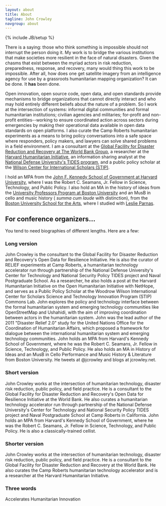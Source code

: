 ```yaml
---
layout: about
title: About
tagline: John Crowley
navgroup: about
---
```

{% include JB/setup %}

There is a saying: those who think something is impossible should not interrupt the person doing it. My work is to bridge the various institutions that make societies more resilient in the face of natural disasters. Given the chasms that exist between the myriad actors in risk reduction, preparedness, response, and recovery, many would thing this work to be impossible. After all, how does one get satellite imagery from an intelligence agency for use by a grassroots humanitarian mapping organization? It can be done. It __has__ been done.

Open innovation, open source code, open data, and open standards provide mechanisms to bridge organizations that cannot directly interact and who may hold entirely different beliefs about the nature of a problem. So I work at the intersection of systems: informal digital communities and formal humanitarian institutions; civilian agencies and militaries; for-profit and non-profit entities--working to ensure coordinated action across sectors during emergencies by making their operational data available in open data standards on open platforms. I also curate the Camp Roberts humanitarian experiments as a means to bring policy conversations into a safe space where responders, policy makers, and lawyers can solve shared problems in a field environment. I am a consultant at the [Global Facility for Disaster Reduction and Recovery at The World Bank Group](http://gfdrr.org), a researcher at the [Harvard Humanitarian Initiative](http://hhi.harvard.edu), an information sharing analyst at the [National Defense University's TIDES program](http://star-tides.net), and a public policy scholar at the [Wilson Center for International Scholars (STIP)](http://www.wilsoncenter.org/program/science-and-technology-innovation-program).

I hold an MPA from the [John F. Kennedy School of Government at Harvard University](http://www.hks.harvard.edu), where I was the Robert C. Seamans, Jr. Fellow in Science, Technology, and Public Policy. I also hold an MA in the history of ideas from the [University Professors Program at Boston University](http://en.wikipedia.org/wiki/University_Professors_Program) and an MusB in cello and music history ( _summa cum laude_ with distinction), from the [Boston University School for the Arts](http://www.bu.edu/cfa/), where I studied with [Leslie Parnas](http://www.bu.edu/cfa/music/faculty/parnas/).

## For conference organizers...
You tend to need biographies of different lengths. Here are a few:

### Long version
John Crowley is the consultant to the Global Facility for Disaster Reduction and Recovery's Open Data for Resilience Initiative. He is also the curator of RELIEF experiments at Camp Roberts, a humanitarian technology accelerator run through partnership of the National Defense University's Center for Technology and National Security Policy TIDES project and Naval Postgraduate School. As a researcher, he also holds a post at the Harvard Humanitarian Initiative on the Open Humanitarian Initiative with NetHope, and serves as a Public Policy Scholar at the Woodrow Wilson International Center for Scholars Science and Technology Innovation Program (STIP) Commons Lab. John explores the policy and technology interface between the formal humanitarian system and emerging technology communities like OpenStreetMap and Ushahidi, with the aim of improving coordination between actors in the humanitarian system. John was the lead author of the 2011 "Disaster Relief 2.0" study for the United Nations Office for the Coordination of Humanitarian Affairs, which proposed a framework for dialogue between the international humanitarian system and emerging technology communities. John holds an MPA from Harvard's Kennedy School of Government, where he was the Robert C. Seamans, Jr. Fellow in Science, Technology, and Public Policy. He also holds an MA in History of Ideas and an MusB in Cello Performance and Music History &amp; Literature from Boston University. He tweets at @jcrowley and blogs at jcrowley.net.

### Short version
John Crowley works at the intersection of humanitarian technology, disaster risk reduction, public policy, and field practice. He is a consultant to the Global Facility for Disaster Reduction and Recovery's Open Data for Resilience Initiative at the World Bank. He also curates a humanitarian technology accelerator run through partnership of the National Defense University's Center for Technology and National Security Policy TIDES project and Naval Postgraduate School at Camp Roberts in California. John holds an MPA from Harvard's Kennedy School of Government, where he was the Robert C. Seamans, Jr. Fellow in Science, Technology, and Public Policy. He is also a classically-trained cellist. 

### Shorter version
John Crowley works at the intersection of humanitarian technology, disaster risk reduction, public policy, and field practice. He is a consultant to the Global Facility for Disaster Reduction and Recovery at the World Bank. He also curates the Camp Roberts humanitarian technology accelerator and is a researcher at the Harvard Humanitarian Initiative.

### Three words
Accelerates Humanitarian Innovation
